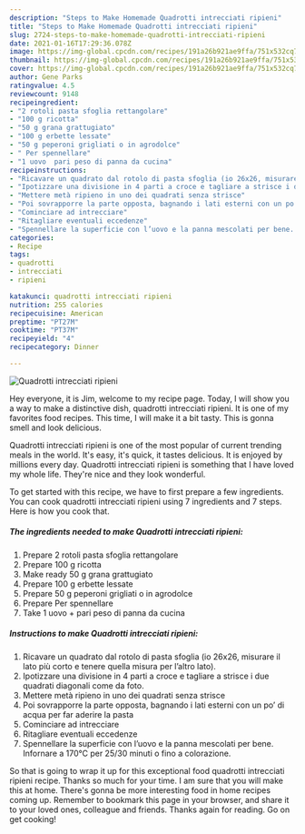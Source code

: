 ```yaml
---
description: "Steps to Make Homemade Quadrotti intrecciati ripieni"
title: "Steps to Make Homemade Quadrotti intrecciati ripieni"
slug: 2724-steps-to-make-homemade-quadrotti-intrecciati-ripieni
date: 2021-01-16T17:29:36.078Z
image: https://img-global.cpcdn.com/recipes/191a26b921ae9ffa/751x532cq70/quadrotti-intrecciati-ripieni-recipe-main-photo.jpg
thumbnail: https://img-global.cpcdn.com/recipes/191a26b921ae9ffa/751x532cq70/quadrotti-intrecciati-ripieni-recipe-main-photo.jpg
cover: https://img-global.cpcdn.com/recipes/191a26b921ae9ffa/751x532cq70/quadrotti-intrecciati-ripieni-recipe-main-photo.jpg
author: Gene Parks
ratingvalue: 4.5
reviewcount: 9148
recipeingredient:
- "2 rotoli pasta sfoglia rettangolare"
- "100 g ricotta"
- "50 g grana grattugiato"
- "100 g erbette lessate"
- "50 g peperoni grigliati o in agrodolce"
- " Per spennellare"
- "1 uovo  pari peso di panna da cucina"
recipeinstructions:
- "Ricavare un quadrato dal rotolo di pasta sfoglia (io 26x26, misurare il lato più corto e tenere quella misura per l’altro lato)."
- "Ipotizzare una divisione in 4 parti a croce e tagliare a strisce i due quadrati diagonali come da foto."
- "Mettere metà ripieno in uno dei quadrati senza strisce"
- "Poi sovrapporre la parte opposta, bagnando i lati esterni con un po’ di acqua per far aderire la pasta"
- "Cominciare ad intrecciare"
- "Ritagliare eventuali eccedenze"
- "Spennellare la superficie con l’uovo e la panna mescolati per bene. Infornare a 170°C per 25/30 minuti o fino a colorazione."
categories:
- Recipe
tags:
- quadrotti
- intrecciati
- ripieni

katakunci: quadrotti intrecciati ripieni 
nutrition: 255 calories
recipecuisine: American
preptime: "PT27M"
cooktime: "PT37M"
recipeyield: "4"
recipecategory: Dinner

---
```



![Quadrotti intrecciati ripieni](https://img-global.cpcdn.com/recipes/191a26b921ae9ffa/751x532cq70/quadrotti-intrecciati-ripieni-recipe-main-photo.jpg)

Hey everyone, it is Jim, welcome to my recipe page. Today, I will show you a way to make a distinctive dish, quadrotti intrecciati ripieni. It is one of my favorites food recipes. This time, I will make it a bit tasty. This is gonna smell and look delicious.

Quadrotti intrecciati ripieni is one of the most popular of current trending meals in the world. It's easy, it's quick, it tastes delicious. It is enjoyed by millions every day. Quadrotti intrecciati ripieni is something that I have loved my whole life. They're nice and they look wonderful.




To get started with this recipe, we have to first prepare a few ingredients. You can cook quadrotti intrecciati ripieni using 7 ingredients and 7 steps. Here is how you cook that.

<!--inarticleads1-->

##### The ingredients needed to make Quadrotti intrecciati ripieni:

1. Prepare 2 rotoli pasta sfoglia rettangolare
1. Prepare 100 g ricotta
1. Make ready 50 g grana grattugiato
1. Prepare 100 g erbette lessate
1. Prepare 50 g peperoni grigliati o in agrodolce
1. Prepare  Per spennellare
1. Take 1 uovo + pari peso di panna da cucina




<!--inarticleads2-->

##### Instructions to make Quadrotti intrecciati ripieni:

1. Ricavare un quadrato dal rotolo di pasta sfoglia (io 26x26, misurare il lato più corto e tenere quella misura per l’altro lato).
1. Ipotizzare una divisione in 4 parti a croce e tagliare a strisce i due quadrati diagonali come da foto.
1. Mettere metà ripieno in uno dei quadrati senza strisce
1. Poi sovrapporre la parte opposta, bagnando i lati esterni con un po’ di acqua per far aderire la pasta
1. Cominciare ad intrecciare
1. Ritagliare eventuali eccedenze
1. Spennellare la superficie con l’uovo e la panna mescolati per bene. Infornare a 170°C per 25/30 minuti o fino a colorazione.




So that is going to wrap it up for this exceptional food quadrotti intrecciati ripieni recipe. Thanks so much for your time. I am sure that you will make this at home. There's gonna be more interesting food in home recipes coming up. Remember to bookmark this page in your browser, and share it to your loved ones, colleague and friends. Thanks again for reading. Go on get cooking!
